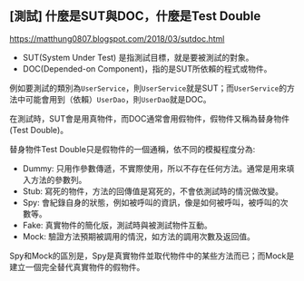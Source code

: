 ## [測試] 什麼是SUT與DOC，什麼是Test Double

https://matthung0807.blogspot.com/2018/03/sutdoc.html

- SUT(System Under Test) 是指測試目標，就是要被測試的對象。
- DOC(Depended-on Component)，指的是SUT所依賴的程式或物件。

例如要測試的類別為`UserService`，則`UserService`就是SUT；而`UserService`的方法中可能會用到（依賴）`UserDao`，則`UserDao`就是DOC。

在測試時，SUT會是用真物件，而DOC通常會用假物件，假物件又稱為替身物件(Test Double)。

替身物件Test Double只是假物件的一個通稱，依不同的模擬程度分為:

- Dummy: 只用作參數傳遞，不實際使用，所以不存在任何方法。通常是用來填入方法的參數列。
- Stub: 寫死的物件，方法的回傳值是寫死的，不會依測試時的情況做改變。
- Spy: 會紀錄自身的狀態，例如被呼叫的資訊，像是如何被呼叫，被呼叫的次數等。
- Fake: 真實物件的簡化版，測試時與被測試物件互動。
- Mock: 驗證方法預期被調用的情況，如方法的調用次數及返回值。

Spy和Mock的區別是，Spy是真實物件並取代物件中的某些方法而已；而Mock是建立一個完全替代真實物件的假物件。

